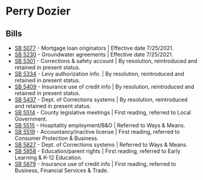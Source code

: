 # Perry Dozier
## Bills
* [SB 5077](/bill/2021-22/sb/5077/) - Mortgage loan originators | Effective date 7/25/2021.
* [SB 5230](/bill/2021-22/sb/5230/) - Groundwater agreements | Effective date 7/25/2021.
* [SB 5301](/bill/2021-22/sb/5301/) - Corrections & safety account | By resolution, reintroduced and retained in present status.
* [SB 5334](/bill/2021-22/sb/5334/) - Levy authorization info. | By resolution, reintroduced and retained in present status.
* [SB 5409](/bill/2021-22/sb/5409/) - Insurance use of credit info | By resolution, reintroduced and retained in present status.
* [SB 5437](/bill/2021-22/sb/5437/) - Dept. of Corrections systems | By resolution, reintroduced and retained in present status.
* [SB 5514](/bill/2021-22/sb/5514/) - County legislative meetings | First reading, referred to Local Government.
* [SB 5515](/bill/2021-22/sb/5515/) - Hospitality employment/B&O | Referred to Ways & Means.
* [SB 5519](/bill/2021-22/sb/5519/) - Accountancy/inactive license | First reading, referred to Consumer Protection & Business.
* [SB 5827](/bill/2021-22/sb/5827/) - Dept. of Corrections systems | Referred to Ways & Means.
* [SB 5858](/bill/2021-22/sb/5858/) - Education/parent rights | First reading, referred to Early Learning & K-12 Education.
* [SB 5879](/bill/2021-22/sb/5879/) - Insurance use of credit info | First reading, referred to Business, Financial Services & Trade.
